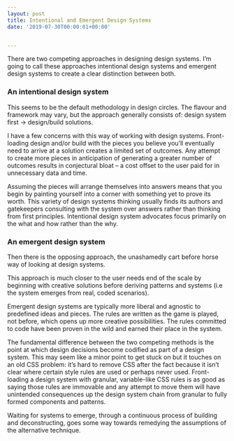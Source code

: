 ```yaml
---
layout: post
title: Intentional and Emergent Design Systems
date: '2019-07-30T00:00:01+00:00'


---
```


There are two competing approaches in designing design systems. I’m going to call these approaches intentional design systems and emergent design systems to create a clear distinction between both.

### An intentional design system

This seems to be the default methodology in design circles. The flavour and framework may vary, but the approach generally consists of: design system first → design/build solutions.

I have a few concerns with this way of working with design systems. Front-loading design and/or build with the pieces you believe you’ll eventually need to arrive at a solution creates a limited set of outcomes. Any attempt to create more pieces in anticipation of generating a greater number of outcomes results in conjectural bloat – a cost offset to the user paid for in unnecessary data and time.

<!-- <figure>
    <img src="{{ site.url }}/img/intentionalds.jpg">
    <figcaption>Simplified flow of an intentional design system (building blocks first)</figcaption>
</figure> -->

Assuming the pieces will arrange themselves into answers means that you begin by painting yourself into a corner with something yet to prove its worth. This variety of design systems thinking usually finds its authors and gatekeepers consulting with the system over answers rather than thinking from first principles. Intentional design system advocates focus primarily on the what and how rather than the why.

### An emergent design system

Then there is the opposing approach, the unashamedly cart before horse way of looking at design systems.

This approach is much closer to the user needs end of the scale by beginning with creative solutions before deriving patterns and systems (i.e the system emerges from real, coded scenarios).


<!-- <figure>
    <img src="{{ site.url }}/img/emergentds.jpg">
    <figcaption>Simplified flow of an emergent design system (solution first, derive systems)</figcaption>
</figure> -->

Emergent design systems are typically more liberal and agnostic to predefined ideas and pieces. The rules are written as the game is played, not before, which opens up more creative possibilities. The rules committed to code have been proven in the wild and earned their place in the system.

The fundamental difference between the two competing methods is the point at which design decisions become codified as part of a design system. This may seem like a minor point to get stuck on but it touches on an old CSS problem: it’s hard to remove CSS after the fact because it isn’t clear where certain style rules are used or perhaps never used. Front-loading a design system with granular, variable-like CSS rules is as good as saying those rules are immovable and any attempt to move them will have unintended consequences up the design system chain from granular to fully formed components and patterns.

Waiting for systems to emerge, through a continuous process of building and deconstructing, goes some way towards remedying the assumptions of the alternative technique.
